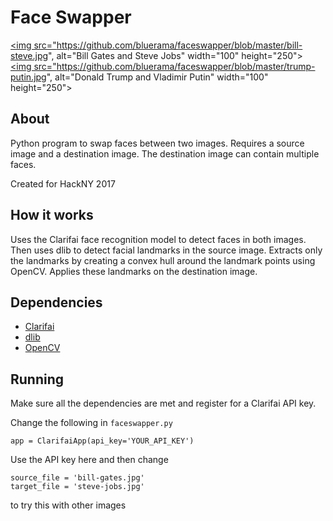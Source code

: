 # Face Swapper


<a href="url"><img src="https://github.com/bluerama/faceswapper/blob/master/bill-steve.jpg", alt="Bill Gates and Steve Jobs" width="100" height="250"></a>
<a href="url"><img src="https://github.com/bluerama/faceswapper/blob/master/trump-putin.jpg", alt="Donald Trump and Vladimir Putin" width="100" height="250"></a>

## About

Python program to swap faces between two images. Requires a source image and a destination image. The destination image can contain multiple faces. 

Created for HackNY 2017

## How it works

Uses the Clarifai face recognition model to detect faces in both images. Then uses dlib to detect facial landmarks in the source image. Extracts only the landmarks by creating a convex hull around the landmark points using OpenCV. Applies these landmarks on the destination image.

## Dependencies

- [Clarifai](https://www.clarifai.com/)
- [dlib](http://dlib.net/)
- [OpenCV](https://opencv.org/)

## Running

Make sure all the dependencies are met and register for a Clarifai API key.

Change the following in `faceswapper.py`

```
app = ClarifaiApp(api_key='YOUR_API_KEY')
```

Use the API key here and then change

```
source_file = 'bill-gates.jpg'
target_file = 'steve-jobs.jpg'
```

to try this with other images
